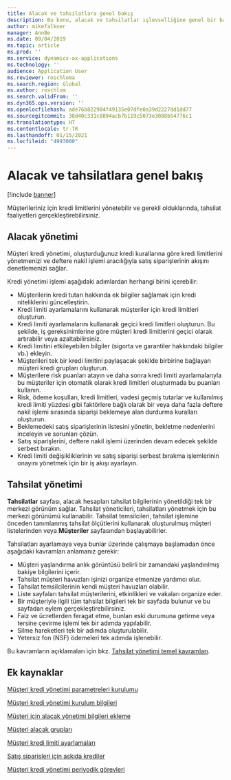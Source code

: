 ```yaml
---
title: Alacak ve tahsilatlara genel bakış
description: Bu konu, alacak ve tahsilatlar işlevselliğine genel bir bakış sağlamaktadır.
author: mikefalkner
manager: AnnBe
ms.date: 09/04/2019
ms.topic: article
ms.prod: ''
ms.service: dynamics-ax-applications
ms.technology: ''
audience: Application User
ms.reviewer: roschloma
ms.search.region: Global
ms.author: roschlom
ms.search.validFrom: ''
ms.dyn365.ops.version: ''
ms.openlocfilehash: ade76b822904f49135e07dfe0a39d2227dd1dd77
ms.sourcegitcommit: 38d40c331c8894acb7b119c5073e3088b54776c1
ms.translationtype: HT
ms.contentlocale: tr-TR
ms.lasthandoff: 01/15/2021
ms.locfileid: "4993000"
---
```

# <a name="credit-and-collections-overview"></a>Alacak ve tahsilatlara genel bakış

[!include [banner](../includes/banner.md)]

Müşterileriniz için kredi limitlerini yönetebilir ve gerekli olduklarında, tahsilat faaliyetleri gerçekleştirebilirsiniz.

## <a name="credit-management"></a>Alacak yönetimi

Müşteri kredi yönetimi, oluşturduğunuz kredi kurallarına göre kredi limitlerini yönetmenizi ve deftere nakil işlemi aracılığıyla satış siparişlerinin akışını denetlemenizi sağlar.

Kredi yönetimi işlemi aşağıdaki adımlardan herhangi birini içerebilir:

- Müşterilerin kredi tutarı hakkında ek bilgiler sağlamak için kredi niteliklerini güncelleştirin.
- Kredi limiti ayarlamalarını kullanarak müşteriler için kredi limitleri oluşturun.
- Kredi limiti ayarlamalarını kullanarak geçici kredi limitleri oluşturun. Bu şekilde, iş gereksinimlerine göre müşteri kredi limitlerini geçici olarak artırabilir veya azaltabilirsiniz.
- Kredi limitini etkileyebilen bilgiler (sigorta ve garantiler hakkındaki bilgiler vb.) ekleyin.
- Müşterileri tek bir kredi limitini paylaşacak şekilde birbirine bağlayan müşteri kredi grupları oluşturun.
- Müşterilere risk puanları atayın ve daha sonra kredi limiti ayarlamalarıyla bu müşteriler için otomatik olarak kredi limitleri oluşturmada bu puanları kullanın.
- Risk, ödeme koşulları, kredi limitleri, vadesi geçmiş tutarlar ve kullanılmış kredi limiti yüzdesi gibi faktörlere bağlı olarak bir veya daha fazla deftere nakil işlemi sırasında siparişi beklemeye alan durdurma kuralları oluşturun.
- Beklemedeki satış siparişlerinin listesini yönetin, bekletme nedenlerini inceleyin ve sorunları çözün.
- Satış siparişlerini, deftere nakil işlemi üzerinden devam edecek şekilde serbest bırakın.
- Kredi limiti değişikliklerinin ve satış siparişi serbest bırakma işlemlerinin onayını yönetmek için bir iş akışı ayarlayın.

## <a name="collections-management"></a>Tahsilat yönetimi

**Tahsilatlar** sayfası, alacak hesapları tahsilat bilgilerinin yönetildiği tek bir merkezi görünüm sağlar. Tahsilat yöneticileri, tahsilatları yönetmek için bu merkezi görünümü kullanabilir. Tahsilat temsilcileri, tahsilat işlemine önceden tanımlanmış tahsilat ölçütlerini kullanarak oluşturulmuş müşteri listelerinden veya **Müşteriler** sayfasından başlayabilirler.

Tahsilatları ayarlamaya veya bunlar üzerinde çalışmaya başlamadan önce aşağıdaki kavramları anlamanız gerekir:

- Müşteri yaşlandırma anlık görüntüsü belirli bir zamandaki yaşlandırılmış bakiye bilgilerini içerir.
- Tahsilat müşteri havuzları işinizi organize etmenize yardımcı olur.
- Tahsilat temsilcilerinin kendi müşteri havuzları olabilir.
- Liste sayfaları tahsilat müşterilerini, etkinlikleri ve vakaları organize eder.
- Bir müşteriyle ilgili tüm tahsilat bilgileri tek bir sayfada bulunur ve bu sayfadan eylem gerçekleştirebilirsiniz.
- Faiz ve ücretlerden feragat etme, bunları eski durumuna getirme veya tersine çevirme işlemi tek bir adımda yapılabilir.
- Silme hareketleri tek bir adımda oluşturulabilir.
- Yetersiz fon (NSF) ödemeleri tek adımda işlenebilir.

Bu kavramların açıklamaları için bkz. [Tahsilat yönetimi temel kavramları](./cm-collections-concepts.md).

## <a name="additional-resources"></a>Ek kaynaklar

[Müşteri kredi yönetimi parametreleri kurulumu](./cm-credit-mgmt-setup.md)

[Müşteri kredi yönetimi kurulum bilgileri](./cm-setup-information.md)

[Müşteri için alacak yönetimi bilgileri ekleme](./cm-add-credit-mgmt-information-customer.md)

[Müşteri alacak grupları](./cm-customer-credit-groups.md)

[Müşteri kredi limiti ayarlamaları](./cm-credit-limit-adjustments.md)

[Satış siparişleri için askıda krediler](./cm-sales-order-credit-holds.md)

[Müşteri kredi yönetimi periyodik görevleri](./cm-periodic-tasks.md)
